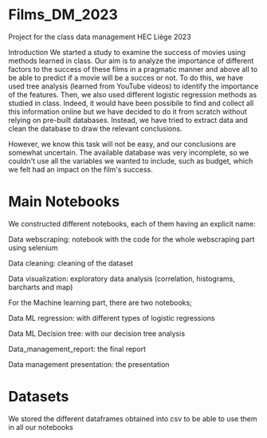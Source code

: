 # Films_DM_2023
Project for the class data management HEC Liège 2023

Introduction
We started a study to examine the success of movies using methods learned in class. Our aim is to analyze the importance of different factors to the success of these films in a pragmatic manner and above all to be able to predict if a movie will be a succes or not. To do this, we have used tree analysis (learned from YouTube videos) to identify the importance of the features. Then, we also used different logistic regression methods as studied in class. Indeed, it would have been possibile to find and collect all this information online but we have decided to do it from scratch without relying on pre-built databases. Instead, we have tried to extract data and clean the database to draw the relevant conclusions.

However, we know this task will not be easy, and our conclusions are somewhat uncertain. The available database was very incomplete, so we couldn't use all the variables we wanted to include, such as budget, which we felt had an impact on the film's success.

# Main Notebooks

We constructed different notebooks, each of them having an explicit name:

Data webscraping: notebook with the code for the whole webscraping part using selenium

Data cleaning: cleaning of the dataset

Data visualization: exploratory data analysis (correlation, histograms, barcharts and map)

For the Machine learning part, there are two notebooks;

Data ML regression: with different types of logistic regressions

Data ML Decision tree: with our decision tree analysis

Data_management_report: the final report

Data management presentation: the presentation


# Datasets

We stored the different dataframes obtained into csv to be able to use them in all our notebooks


